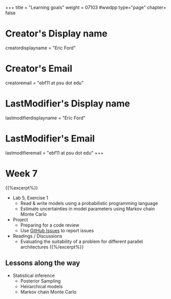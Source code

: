 +++
title = "Learning goals"
weight = 07103  #wwdpp
type="page"
chapter= false

# Creator's Display name
creatordisplayname = "Eric Ford"
# Creator's Email
creatoremail = "ebf11 at psu dot edu"
# LastModifier's Display name
lastmodifierdisplayname = "Eric Ford"
# LastModifier's Email
lastmodifieremail = "ebf11 at psu dot edu"
+++

# Week 7
{{%excerpt%}}
- Lab 5, Exercise 1
   - Read & write models using a probabilistic programming language
   - Estimate uncertainties in model parameters using Markov chain Monte Carlo
- Project
   - Preparing for a code review
   - Use [GitHub Issues](https://guides.github.com/features/issues/) to report issues
- Readings / Discussions
   - Evaluating the suitability of a problem for different parallel architectures
{{%/excerpt%}}

## Lessons along the way
- Statistical inference
   - Posterior Sampling
   - Heirarchical models
   - Markov chain Monte Carlo
